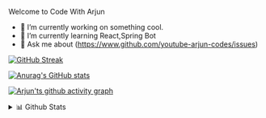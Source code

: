 Welcome to Code With Arjun 

- 🔭 I’m currently working on something cool.
- 🌱 I’m currently learning React,Spring Bot
- 💬 Ask me about (https://www.github.com/youtube-arjun-codes/issues)




[![GitHub Streak](http://github-readme-streak-stats.herokuapp.com?user=youtube-arjun-codes&theme=gruvbox&hide_border=true)](https://git.io/streak-stats)

[![Anurag's GitHub stats](https://github-readme-stats.vercel.app/api?username=youtube-arjun-codes&theme=gruvbox )](https://github.com/anuraghazra/github-readme-stats)

[![Arjun'ts github activity graph](https://activity-graph.herokuapp.com/graph?username=youtube-arjun-codes&theme=gruvbox)](https://github.com/youtube-arjun-codes/github-readme-activity-graph)


 <details>
<summary>📊 Github Stats</summary>
 
![Visitor Count](https://profile-counter.glitch.me/{youtube-arjun-codes}/count.svg)
